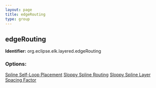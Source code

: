 ```yaml
---
layout: page
title: edgeRouting
type: group
---
```

## edgeRouting

**Identifier:** org.eclipse.elk.layered.edgeRouting

### Options:

[Spline Self-Loop Placement](org-eclipse-elk-layered-edgeRouting-selfLoopPlacement)
[Sloppy Spline Routing](org-eclipse-elk-layered-edgeRouting-sloppySplineRouting)
[Sloppy Spline Layer Spacing Factor](org-eclipse-elk-layered-edgeRouting-sloppySplineLayerSpacing)
